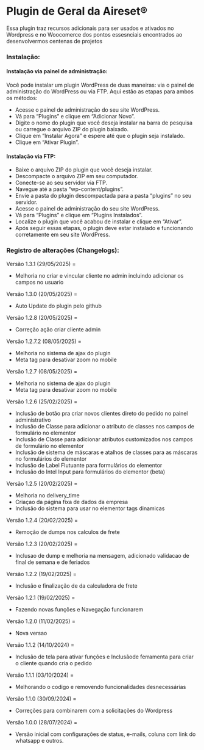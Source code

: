 # Plugin de Geral da Aireset®

Essa plugin traz recursos adicionais para ser usados e ativados no Wordpress e no Woocomerce dos pontos essesnciais encontrados ao desenvolvermos centenas de projetos

### Instalação:

#### Instalação via painel de administração:

Você pode instalar um plugin WordPress de duas maneiras: via o painel de administração do WordPress ou via FTP. Aqui estão as etapas para ambos os métodos:

* Acesse o painel de administração do seu site WordPress.
* Vá para “Plugins” e clique em “Adicionar Novo”.
* Digite o nome do plugin que você deseja instalar na barra de pesquisa ou carregue o arquivo ZIP do plugin baixado.
* Clique em “Instalar Agora” e espere até que o plugin seja instalado.
* Clique em “Ativar Plugin”.

#### Instalação via FTP:

* Baixe o arquivo ZIP do plugin que você deseja instalar.
* Descompacte o arquivo ZIP em seu computador.
* Conecte-se ao seu servidor via FTP.
* Navegue até a pasta “wp-content/plugins”.
* Envie a pasta do plugin descompactada para a pasta “plugins” no seu servidor.
* Acesse o painel de administração do seu site WordPress.
* Vá para “Plugins” e clique em “Plugins Instalados”.
* Localize o plugin que você acabou de instalar e clique em “Ativar”.
* Após seguir essas etapas, o plugin deve estar instalado e funcionando corretamente em seu site WordPress.

### Registro de alterações (Changelogs):

Versão 1.3.1 (29/05/2025) =
* Melhoria no criar e vincular cliente no admin incluindo adicionar os campos no usuario

Versão 1.3.0 (20/05/2025) =
* Auto Update do plugin pelo github
  
Versão 1.2.8 (20/05/2025) =
* Correção ação criar cliente admin

Versão 1.2.7.2 (08/05/2025) =
* Melhoria no sistema de ajax do plugin
* Meta tag para desativar zoom no mobile

Versão 1.2.7 (08/05/2025) =
* Melhoria no sistema de ajax do plugin
* Meta tag para desativar zoom no mobile

Versão 1.2.6 (25/02/2025) =
* Inclusão de botão pra criar novos clientes direto do pedido no painel administrativo
* Inclusão de Classe para adicionar o atributo de classes nos campos de formulário no elementor
* Inclusão de Classe para adicionar atributos customizados nos campos de formulário no elementor
* Inclusão de sistema de máscaras e atalhos de classes para as máscaras no formulários do elementor
* Inclusão de Label Flutuante para formulários do elementor
* Inclusão do Intel Input para formulários do elementor (beta)

Versão 1.2.5 (20/02/2025) =
* Melhoria no delivery_time
* Criaçao da página fixa de dados da empresa
* Inclusão do sistema para usar no elementor tags dinamicas

Versão 1.2.4 (20/02/2025) =
* Remoção de dumps nos calculos de frete

Versão 1.2.3 (20/02/2025) =
* Inclusao de dump e melhoria na mensagem, adicionado validacao de final de semana e de feriados

Versão 1.2.2 (19/02/2025) =
* Inclusão e finalização de da calculadora de frete

Versão 1.2.1 (19/02/2025) =
* Fazendo novas funções	e Navegação funcionarem

Versão 1.2.0 (11/02/2025) =
* Nova versao

Versão 1.1.2 (14/10/2024) =
* Inclusão de tela para ativar funções e Inclusãode ferramenta para criar o cliente quando cria o pedido

Versão 1.1.1 (03/10/2024) =
* Melhorando o codigo e removendo funcionalidades desnecessárias

Versão 1.1.0 (30/09/2024) =
* Correções para combinarem com a solicitações do Wordpress

Versão 1.0.0 (28/07/2024) =
* Versão inicial com configurações de status, e-mails, coluna com link do whatsapp e outros.
